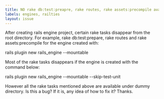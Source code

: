 ```yaml
---
title: NO rake db:test:preapre, rake routes, rake assets:precompile available in root directory for rails engine
labels: engines, railties
layout: issue
---
```


After creating rails engine project, certain rake tasks disappear from the root directory. For example, rake db:test:prepare, rake routes and rake assets:precompile for the engine created with:

rails plugin new rails_engine --mountable 

Most of the rake tasks disappears if the engine is created with the command below:

rails plugin new rails_engine --mountable --skip-test-unit

However all the rake tasks mentioned above are available under dummy directory. Is this a bug? If it is, any idea of how to fix it? Thanks.

